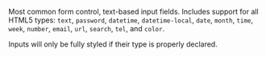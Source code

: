 Most common form control, text-based input fields. Includes support for all HTML5 types: `text`, `password`, `datetime`, `datetime-local`, `date`, `month`, `time`, `week`, `number`, `email`, `url`, `search`, `tel`, and `color`.

Inputs will only be fully styled if their type is properly declared.